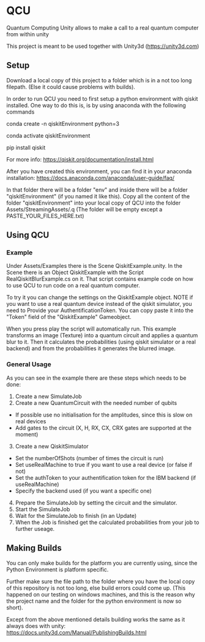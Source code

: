 # QCU
Quantum Computing Unity allows to make a call to a real quantum computer from within unity

This project is meant to be used together with Unity3d (https://unity3d.com)

## Setup

Download a local copy of this project to a folder which is in a not too long filepath. (Else it could cause problems with builds).

In order to run QCU you need to first setup a python environment with qiskit installed.
One way to do this is, is by using anaconda with the following commands

conda create -n qiskitEnvironment python=3

conda activate qiskitEnvironment

pip install qiskit



For more info: https://qiskit.org/documentation/install.html

After you have created this environment, you can find it in your anaconda installation: https://docs.anaconda.com/anaconda/user-guide/faq/

In that folder there will be a folder "env" and inside there will be a folder "qiskitEnvironment" (if you named it like this).
Copy all the content of the folder "qiskitEnvironment" into your local copy of QCU into the folder Assets/StreamingAssets/.q 
(The folder will be empty except a PASTE_YOUR_FILES_HERE.txt)

## Using QCU

### Example

Under Assets/Examples there is the Scene QiskitExample.unity. In the Scene there is an Object QiskitExample with the Script RealQiskitBlurExample.cs on it.
That script contains example code on how to use QCU to run code on a real quantum computer.

To try it you can change the settings on the QiskitExample object. NOTE if you want to use a real quantum device instead of the qiskit simulator, you need to Provide your AuthentificationToken. You can copy paste it into the "Token" field of the "QiskitExample" Gameobject.

When you press play the script will automatically run. This example transforms an image (Texture) into a quantum circuit and applies a quantum blur to it.
Then it calculates the probabilities (using qiskit simulator or a real backend) and from the probabilities it generates the blurred image.

### General Usage

As you can see in the example there are these steps which needs to be done:

1. Create a new SimulateJob
2. Create a new QuantumCircuit with the needed number of qubits
  - If possible use no initialisation for the amplitudes, since this is slow on real devices
  - Add gates to the circuit (X, H, RX, CX, CRX gates are supported at the moment)
3. Create a new QiskitSimulator
  - Set the numberOfShots (number of times the circuit is run)
  - Set useRealMachine to true if you want to use a real device (or false if not)
  - Set the authToken to your authentification token for the IBM backend (if useRealMachine)
  - Specify the backend used (if you want a specific one)
4. Prepare the SimulateJob by setting the circuit and the simulator.
5. Start the SimulateJob
6. Wait for the SimulateJob to finish (in an Update)
7. When the Job is finished get the calculated probabilities from your job to further useage.


## Making Builds

You can only make builds for the platform you are currently using, since the Python Environment is platform specific.

Further make sure the file path to the folder where you have the local copy of this repository is not too long, else build errors could come up.
(This happened on our testing on windows machines, and this is the reason why the project name and the folder for the python environment is now so short).

Except from the above mentioned details building works the same as it always does with unity: https://docs.unity3d.com/Manual/PublishingBuilds.html
